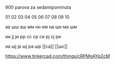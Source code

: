 900 parova za sedamipominuta

01 02 03 04 05 06 07 08 09 10

аа шш аш мм нн нм на шн ма шм 

ии јј ји рр сс ср си рј сј ри

иа шј ја шј ра шр [[са]] [[шс]] 

https://www.tinkercad.com/things/cRPMgAYq2cM
